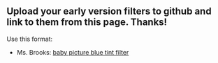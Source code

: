 ## Upload your early version filters to github and link to them from this page. Thanks!

Use this format:

* Ms. Brooks: [baby picture blue tint filter](https://github.com/lizzybrooks/pixelsProject)
